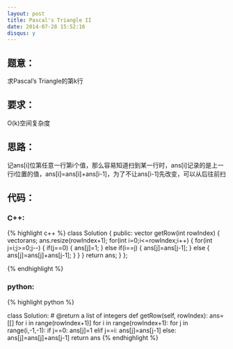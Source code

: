 ```yaml
---
layout: post
title: Pascal's Triangle II 
date: 2014-07-28 15:52:16
disqus: y
---
```


## 题意：
求Pascal’s Triangle的第k行

## 要求：
O(k)空间复杂度

## 思路：
记ans[i]位第任意一行第i个值，那么容易知道扫到某一行时，ans[i]记录的是上一行i位置的值，ans[i]=ans[i]+ans[i-1]，为了不让ans[i-1]先改变，可以从后往前扫

## 代码：

### C++:

{% highlight c++ %}
class Solution {
public:
    vector<int> getRow(int rowIndex) {
        vector<int>ans;
        ans.resize(rowIndex+1);
        for(int i=0;i<=rowIndex;i++)
        {
            for(int j=i;j>=0;j--)
            {
                if(j==0)
                {
                    ans[j]=1;
                }
                else if(i==j)
                {
                    ans[j]=ans[j-1];
                }
                else
                {
                    ans[j]=ans[j]+ans[j-1];
                }
            }
        }
        return ans;
    }
};


 {% endhighlight %}
### python:

{% highlight python %}

class Solution:
    # @return a list of integers
    def getRow(self, rowIndex):
        ans=[[] for i in range(rowIndex+1)]
        for i in range(rowIndex+1):
            for j in range(i,-1,-1):
                if j==0:
                    ans[j]=1
                elif j==i:
                    ans[j]=ans[j-1]
                else:
                    ans[j]=ans[j]+ans[j-1]
        return ans
 {% endhighlight %}
